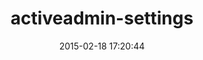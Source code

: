 ---
layout: post
title:  "activeadmin-settings"
repo:   "slate-studio/activeadmin-settings"
date:   2015-02-18 17:20:44
gemurl: https://github.com/slate-studio/activeadmin-settings
---